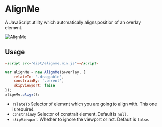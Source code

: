 # AlignMe

A JavaScript utility which automatically aligns position of an overlay element.

![AlignMe](https://stackla-ui-kit.s3.amazonaws.com/AlignMe.png)

## Usage

```html
<script src="dist/alignme.min.js"></script>
```


```js
var alignMe = new AlignMe($overlay, {
    relateTo: '.draggable',
    constrainBy: '.parent',
    skipViewport: false
});
alignMe.align();
```

* `relateTo` Selector of element which you are going to align with. This one is required.
* `constrainBy` Selector of constrait element. Default is `null`.
* `skipViewport` Whether to ignore the viewport or not. Default is `false`.
